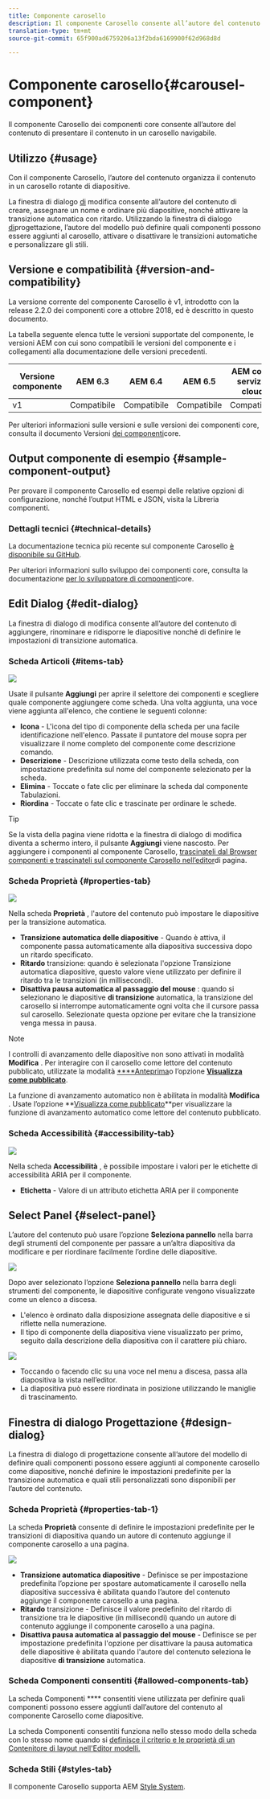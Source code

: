 ```yaml
---
title: Componente carosello
description: Il componente Carosello consente all’autore del contenuto di presentare il contenuto in un carosello a rotazione.
translation-type: tm+mt
source-git-commit: 65f900ad6759206a13f2bda6169900f62d968d8d

---
```



# Componente carosello{#carousel-component}

Il componente Carosello dei componenti core consente all’autore del contenuto di presentare il contenuto in un carosello navigabile.

## Utilizzo {#usage}

Con il componente Carosello, l’autore del contenuto organizza il contenuto in un carosello rotante di diapositive.

La finestra di dialogo [di](#edit-dialog) modifica consente all’autore del contenuto di creare, assegnare un nome e ordinare più diapositive, nonché attivare la transizione automatica con ritardo. Utilizzando la finestra di dialogo [di](#design-dialog)progettazione, l’autore del modello può definire quali componenti possono essere aggiunti al carosello, attivare o disattivare le transizioni automatiche e personalizzare gli stili.

## Versione e compatibilità {#version-and-compatibility}

La versione corrente del componente Carosello è v1, introdotto con la release 2.2.0 dei componenti core a ottobre 2018, ed è descritto in questo documento.

La tabella seguente elenca tutte le versioni supportate del componente, le versioni AEM con cui sono compatibili le versioni del componente e i collegamenti alla documentazione delle versioni precedenti.

| Versione componente | AEM 6.3 | AEM 6.4 | AEM 6.5 | AEM come servizio cloud |
|--- |--- |--- |--- |---|
| v1 | Compatibile | Compatibile | Compatibile | Compatibile |

Per ulteriori informazioni sulle versioni e sulle versioni dei componenti core, consulta il documento Versioni [dei componenti](versions.md)core.

## Output componente di esempio {#sample-component-output}

Per provare il componente Carosello ed esempi delle relative opzioni di configurazione, nonché l’output HTML e JSON, visita la Libreria [](https://adobe.com/go/aem_cmp_library_carousel)componenti.

### Dettagli tecnici {#technical-details}

La documentazione tecnica più recente sul componente Carosello [è disponibile su GitHub](https://adobe.com/go/aem_cmp_tech_carousel_v1).

Per ulteriori informazioni sullo sviluppo dei componenti core, consulta la documentazione [per lo sviluppatore di componenti](developing.md)core.

## Edit Dialog {#edit-dialog}

La finestra di dialogo di modifica consente all’autore del contenuto di aggiungere, rinominare e ridisporre le diapositive nonché di definire le impostazioni di transizione automatica.

### Scheda Articoli {#items-tab}

![](assets/screen-shot-2019-08-29-12.01.39.png)

Usate il pulsante **Aggiungi** per aprire il selettore dei componenti e scegliere quale componente aggiungere come scheda. Una volta aggiunta, una voce viene aggiunta all&#39;elenco, che contiene le seguenti colonne:

* **Icona** - L&#39;icona del tipo di componente della scheda per una facile identificazione nell&#39;elenco. Passate il puntatore del mouse sopra per visualizzare il nome completo del componente come descrizione comando.
* **Descrizione** - Descrizione utilizzata come testo della scheda, con impostazione predefinita sul nome del componente selezionato per la scheda.
* **Elimina** - Toccate o fate clic per eliminare la scheda dal componente Tabulazioni.
* **Riordina** - Toccate o fate clic e trascinate per ordinare le schede.

>[!TIP]
>
>Se la vista della pagina viene ridotta e la finestra di dialogo di modifica diventa a schermo intero, il pulsante **Aggiungi** viene nascosto. Per aggiungere i componenti al componente Carosello, [trascinateli dal Browser componenti e trascinateli sul componente Carosello nell’editor](https://docs.adobe.com/content/help/en/experience-manager-cloud-service/sites/authoring/fundamentals/editing-content.html#inserting-a-component-from-the-components-browser)di pagina.

### Scheda Proprietà {#properties-tab}

![](assets/screen-shot-2019-08-29-12.01.57.png)

Nella scheda **Proprietà** , l&#39;autore del contenuto può impostare le diapositive per la transizione automatica.

* **Transizione automatica delle diapositive** - Quando è attiva, il componente passa automaticamente alla diapositiva successiva dopo un ritardo specificato.
* **Ritardo** transizione: quando è selezionata l&#39;opzione Transizione automatica diapositive, questo valore viene utilizzato per definire il ritardo tra le transizioni (in millisecondi).
* **Disattiva pausa automatica al passaggio del mouse** : quando si selezionano le diapositive **di transizione** automatica, la transizione del carosello si interrompe automaticamente ogni volta che il cursore passa sul carosello. Selezionate questa opzione per evitare che la transizione venga messa in pausa.

>[!NOTE]
>
>I controlli di avanzamento delle diapositive non sono attivati in modalità **Modifica** . Per interagire con il carosello come lettore del contenuto pubblicato, utilizzate la modalità [****Anteprima](https://docs.adobe.com/content/help/en/experience-manager-cloud-service/sites/authoring/fundamentals/editing-content.html#preview-mode)o l’opzione **[Visualizza come pubblicato](https://docs.adobe.com/content/help/en/experience-manager-cloud-service/sites/authoring/fundamentals/editing-content.html#view-as-published)**.
>
>La funzione di avanzamento automatico non è abilitata in modalità **Modifica** . Usate l’opzione **[Visualizza come pubblicato](https://docs.adobe.com/content/help/en/experience-manager-cloud-service/sites/authoring/fundamentals/editing-content.html#view-as-published)**per visualizzare la funzione di avanzamento automatico come lettore del contenuto pubblicato.

### Scheda Accessibilità {#accessibility-tab}

![](assets/screen-shot-2019-08-29-12.02.22.png)

Nella scheda **Accessibilità** , è possibile impostare i valori per le etichette di accessibilità [](https://www.w3.org/WAI/standards-guidelines/aria/) ARIA per il componente.

* **Etichetta** - Valore di un attributo etichetta ARIA per il componente

## Select Panel {#select-panel}

L’autore del contenuto può usare l’opzione **Seleziona pannello** nella barra degli strumenti del componente per passare a un’altra diapositiva da modificare e per riordinare facilmente l’ordine delle diapositive.

![](assets/screenshot_2018-10-11at165417.png)

Dopo aver selezionato l’opzione **Seleziona pannello** nella barra degli strumenti del componente, le diapositive configurate vengono visualizzate come un elenco a discesa.

* L&#39;elenco è ordinato dalla disposizione assegnata delle diapositive e si riflette nella numerazione.
* Il tipo di componente della diapositiva viene visualizzato per primo, seguito dalla descrizione della diapositiva con il carattere più chiaro.

![](assets/opera_snapshot_2018-11-28141537localhost.png)

* Toccando o facendo clic su una voce nel menu a discesa, passa alla diapositiva la vista nell’editor.
* La diapositiva può essere riordinata in posizione utilizzando le maniglie di trascinamento.

## Finestra di dialogo Progettazione {#design-dialog}

La finestra di dialogo di progettazione consente all’autore del modello di definire quali componenti possono essere aggiunti al componente carosello come diapositive, nonché definire le impostazioni predefinite per la transizione automatica e quali stili personalizzati sono disponibili per l’autore del contenuto.

### Scheda Proprietà {#properties-tab-1}

La scheda **Proprietà** consente di definire le impostazioni predefinite per le transizioni di diapositiva quando un autore di contenuto aggiunge il componente carosello a una pagina.

![](assets/screenshot_2018-11-28at141824.png)

* **Transizione automatica diapositive** - Definisce se per impostazione predefinita l’opzione per spostare automaticamente il carosello nella diapositiva successiva è abilitata quando l’autore del contenuto aggiunge il componente carosello a una pagina.
* **Ritardo** transizione - Definisce il valore predefinito del ritardo di transizione tra le diapositive (in millisecondi) quando un autore di contenuto aggiunge il componente carosello a una pagina.
* **Disattiva pausa automatica al passaggio del mouse** - Definisce se per impostazione predefinita l&#39;opzione per disattivare la pausa automatica delle diapositive è abilitata quando l&#39;autore del contenuto seleziona le diapositive **di transizione** automatica.

### Scheda Componenti consentiti {#allowed-components-tab}

La scheda Componenti **** consentiti viene utilizzata per definire quali componenti possono essere aggiunti dall’autore del contenuto al componente Carosello come diapositive.

La scheda Componenti consentiti funziona nello stesso modo della scheda con lo stesso nome quando si [definisce il criterio e le proprietà di un Contenitore di layout nell&#39;Editor modelli.](https://docs.adobe.com/content/help/en/experience-manager-cloud-service/sites/authoring/features/templates.html)

### Scheda Stili {#styles-tab}

Il componente Carosello supporta AEM [Style System](authoring.md#component-styling).
